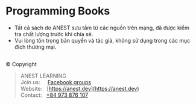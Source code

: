 # Programming Books

- Tất cả sách do ANEST sưu tầm từ các nguồn trên mạng, đã được kiểm tra chất lượng trước khi chia sẻ. 
- Vui lòng tôn trọng bản quyển và tác giả, không sử dụng trong các mục đích thương mại.


##  

© Copyright
> ANEST LEARNING  
> Join us: &nbsp;&nbsp;&nbsp; [Facebook groups](https://www.facebook.com/groups/anest.learning/)  
> Website: &nbsp; [https://anest.dev](https://anest.dev)  
> Contact: &nbsp; [+84 973 876 107](https://github.com/AnestAcademy/Programming-Books)
